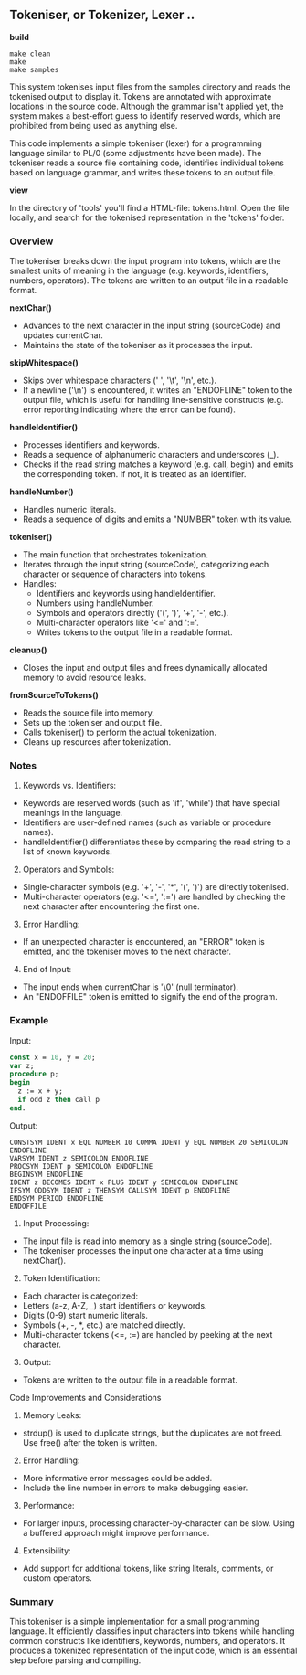 
## Tokeniser, or Tokenizer, Lexer ..

__build__

```shell
make clean
make
make samples
```

This system tokenises input files from the samples directory and reads the tokenised output to display it.
Tokens are annotated with approximate locations in the source code. Although the grammar isn't applied yet,
the system makes a best-effort guess to identify reserved words, which are prohibited from being used as
anything else.

This code implements a simple tokeniser (lexer) for a programming language similar to PL/0 (some adjustments
have been made). The tokeniser reads a source file containing code, identifies individual tokens based on
language grammar, and writes these tokens to an output file.

__view__

In the directory of 'tools' you'll find a HTML-file: tokens.html. Open the file locally, and search
for the tokenised representation in the 'tokens' folder.



### Overview

The tokeniser breaks down the input program into tokens, which are the smallest units of meaning in the
language (e.g. keywords, identifiers, numbers, operators). The tokens are written to an output file in
a readable format.

__nextChar()__

- Advances to the next character in the input string (sourceCode) and updates currentChar.
- Maintains the state of the tokeniser as it processes the input.

__skipWhitespace()__

- Skips over whitespace characters (' ', '\t', '\n', etc.).
- If a newline ('\n') is encountered, it writes an "ENDOFLINE" token to the output file, which is useful
  for handling line-sensitive constructs (e.g. error reporting indicating where the error can be found).

__handleIdentifier()__

- Processes identifiers and keywords.
- Reads a sequence of alphanumeric characters and underscores (_).
- Checks if the read string matches a keyword (e.g. call, begin) and emits the corresponding token. If not,
  it is treated as an identifier.

__handleNumber()__

- Handles numeric literals.
- Reads a sequence of digits and emits a "NUMBER" token with its value.

__tokeniser()__

- The main function that orchestrates tokenization.
- Iterates through the input string (sourceCode), categorizing each character or sequence of characters into tokens.
- Handles:
    - Identifiers and keywords using handleIdentifier.
	- Numbers using handleNumber.
	- Symbols and operators directly ('(', ')', '+', '-', etc.).
	- Multi-character operators like '<=' and ':='.
	- Writes tokens to the output file in a readable format.

__cleanup()__

- Closes the input and output files and frees dynamically allocated memory to avoid resource leaks.

__fromSourceToTokens()__

- Reads the source file into memory.
- Sets up the tokeniser and output file.
- Calls tokeniser() to perform the actual tokenization.
- Cleans up resources after tokenization.


### Notes

1. Keywords vs. Identifiers:
- Keywords are reserved words (such as 'if', 'while') that have special meanings in the language.
- Identifiers are user-defined names (such as variable or procedure names).
- handleIdentifier() differentiates these by comparing the read string to a list of known keywords.

2. Operators and Symbols:
- Single-character symbols (e.g. '+', '-', '*', '(', ')') are directly tokenised.
- Multi-character operators (e.g. '<=', ':=') are handled by checking the next character after encountering the first one.

3. Error Handling:
- If an unexpected character is encountered, an "ERROR" token is emitted, and the tokeniser moves to the next character.

4. End of Input:
- The input ends when currentChar is '\0' (null terminator).
- An "ENDOFFILE" token is emitted to signify the end of the program.


### Example

Input:

```pascal
const x = 10, y = 20;
var z;
procedure p;
begin
  z := x + y;
  if odd z then call p
end.
```

Output:

```
CONSTSYM IDENT x EQL NUMBER 10 COMMA IDENT y EQL NUMBER 20 SEMICOLON ENDOFLINE
VARSYM IDENT z SEMICOLON ENDOFLINE
PROCSYM IDENT p SEMICOLON ENDOFLINE
BEGINSYM ENDOFLINE
IDENT z BECOMES IDENT x PLUS IDENT y SEMICOLON ENDOFLINE
IFSYM ODDSYM IDENT z THENSYM CALLSYM IDENT p ENDOFLINE
ENDSYM PERIOD ENDOFLINE
ENDOFFILE
```

1. Input Processing:
- The input file is read into memory as a single string (sourceCode).
- The tokeniser processes the input one character at a time using nextChar().

2. Token Identification:
- Each character is categorized:
- Letters (a-z, A-Z, _) start identifiers or keywords.
- Digits (0-9) start numeric literals.
- Symbols (+, -, *, etc.) are matched directly.
- Multi-character tokens (<=, :=) are handled by peeking at the next character.

3. Output:
- Tokens are written to the output file in a readable format.


Code Improvements and Considerations
1. Memory Leaks:
- strdup() is used to duplicate strings, but the duplicates are not freed. Use free() after the token is written.

2. Error Handling:
- More informative error messages could be added.
- Include the line number in errors to make debugging easier.

3. Performance:
- For larger inputs, processing character-by-character can be slow. Using a buffered approach might improve performance.

4. Extensibility:
- Add support for additional tokens, like string literals, comments, or custom operators.


### Summary

This tokeniser is a simple implementation for a small programming language. It efficiently
classifies input characters into tokens while handling common constructs like identifiers,
keywords, numbers, and operators. It produces a tokenized representation of the input code,
which is an essential step before parsing and compiling.
